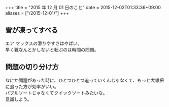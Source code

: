 +++
title = "2015 年 12 月 01 日のこと"
date = 2015-12-02T01:33:36+09:00
aliases = ["/2015-12-01/"]
+++

## 雪が凍ってすべる

エア マックスの滑りやすさはやばい。  
早く靴なんとかしないと転ぶのは時間の問題。

## 問題の切り分け方

なにか問題があった時に、ひとつひとつ追っていくんじゃなくて、もっと大雑把に追った方が効率がいい。  
バブルソートじゃなくてクイックソートみたいな。  
意識しよう。

